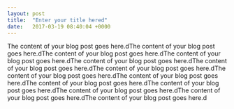 ```yaml
---
layout: post
title:  "Enter your title hered"
date:   2017-03-19 08:40:04 +0000
---
```



The content of your blog post goes here.dThe content of your blog post goes here.dThe content of your blog post goes here.dThe content of your blog post goes here.dThe content of your blog post goes here.dThe content of your blog post goes here.dThe content of your blog post goes here.dThe content of your blog post goes here.dThe content of your blog post goes here.dThe content of your blog post goes here.dThe content of your blog post goes here.dThe content of your blog post goes here.dThe content of your blog post goes here.dThe content of your blog post goes here.d
